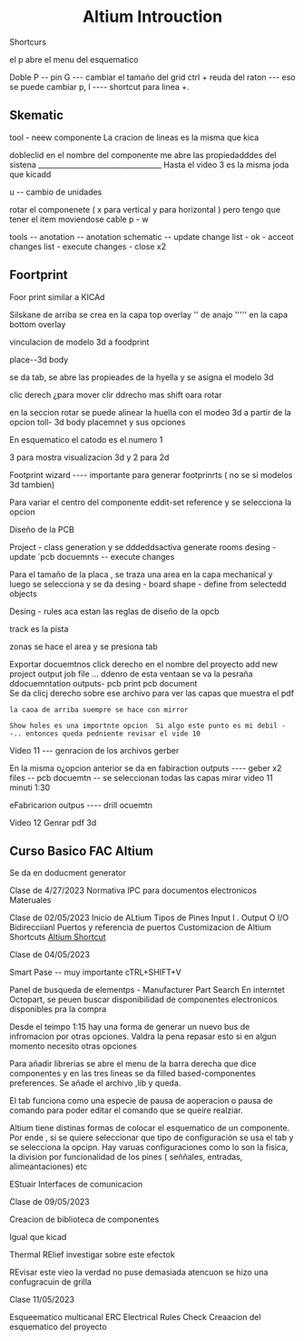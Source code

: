 
<div align="center">
<h1> Altium Introuction</h1> 
<p>

</p>

</div>


Shortcurs

el p abre el menu del esquematico 

Doble P -- pin 
G --- cambiar el tamaño del grid 
ctrl + reuda del raton --- eso se puede cambiar
p, l ---- shortcut para linea +.



<h2>Skematic </h2>
tool - neew componente 
La cracion de lineas es la misma que kica


dobleclid en el nombre del componente me abre las propiedadddes del sistena 
__________________________________ Hasta el video 3 es la misma joda que kicadd

u -- cambio de unidades

rotar el componenete ( x para vertical y para horizontal ) pero tengo que tener el item moviendose
cable p - w


tools -- anotation -- anotation schematic --  update change list - ok - acceot changes list  - execute changes - close x2



<h2>Foortprint</h2>

Foor print similar a KICAd


Silskane  de arriba se crea en la capa top overlay 
''  de anajo  ''''' en la capa bottom overlay

vinculacion de modelo 3d a foodprint 

place--3d body 

se da tab, se abre las propieades de la hyella y se asigna el modelo 3d


clic derech ¿para mover
clir ddrecho mas shift oara rotar 

en la seccion rotar se puede alinear la huella con el modeo 3d a partir de la opcion toll- 3d body placemnet y sus opciones 

En esquematico el catodo es el numero 1 


  3 para mostra visualizacion 3d y 2 para 2d 


  Footprint wizard ---- importante para generar footprinrts ( no se si modelos 3d tambien)

  Para variar el centro del componente eddit-set reference y se selecciona la opcion 



  Diseño de la PCB

  Project - class generation y se dddeddsactiva  generate rooms
  desing - update ´pcb docuemnts -- execute changes

  Para el tamaño de la placa , se traza una area  en la capa mechanical y luego se selecciona y se da desing - board shape   - define from selectedd objects



  Desing - rules  aca estan las reglas de diseño de la opcb 



  track es la pista 

  zonas se hace el area y se presiona tab 


  Exportar docuemtnos 
    click derecho en el nombre del proyecto add new project output job file    ...  ddenro de esta ventaan se va  la pesraña ddocuemntation outputs- pcb print  pcb document   
    Se da clicj derecho sobre ese archivo para ver las capas que muestra el pdf 


    la caoa de arriba suempre se hace con mirror 

    Show holes es una importnte opcion  Si algo este punto es mi debil --.. entonces queda pedniente revisar el vide 10


Video 11 --- genracion de los archivos gerber 

En la misma o¿opcion anterior se da en fabiraction outputs  ---- geber x2 files -- pcb docuemtn -- se seleccionan todas las capas 
mirar video 11 minuti 1:30

eFabricarion outpus ---- drill ocuemtn



Video 12 Genrar pdf 3d



<h2>Curso Basico FAC Altium </h2>




Se da en doducment generator 

Clase de 4/27/2023
Normativa IPC para documentos electronicos
Materuales 

Clase de 02/05/2023 
Inicio de ALtium 
Tipos de Pines Input I . Output O I/O Bidirecciianl
Puertos y referencia de puertos 
Customizacion de Altium
Shortcuts 
[Altium Shortcut ](https://www.altium.com/documentation/altium-designer/shortcut-keys)



Clase de 04/05/2023

Smart Pase -- muy importante
cTRL+SHIFT+V

Panel de busqueda de elementps - Manufacturer Part Search
En interntet Octopart, se peuen buscar disponibilidad de componentes electronicos disponibles pra la compra 


Desde el teimpo 1:15 hay una forma de generar un nuevo bus de infromacion por otras opciones. Valdra la pena repasar esto si en algun momento necesito otras opciones 

Para añadir librerias se abre el menu de la barra derecha que dice componentes y en las tres lineas se da filled based-componentes preferences. Se añade el archivo ,lib y queda.

El tab funciona como una especie de pausa de aoperacion o pausa de comando para poder editar el comando que se queire realziar.


Altium tiene distinas formas de colocar el esquematico de un componente. Por ende , si se quiere seleccionar que tipo de configuración se usa el tab y se selecciona la opcipn.
Hay varuas configuraciones como lo son la fisica, la division por funcionalidad de los pines ( seññales, entradas, alimeantaciones) etc
 

EStuair Interfaces de comunicacion 

Clase de 09/05/2023


Creacion de biblioteca de componentes

Igual que kicad


Thermal RElief  investigar sobre este efectok 

REvisar este vieo la verdad no puse demasiada atencuon se hizo una confugracuin de grilla



Clase 11/05/2023

Esqueematico multicanal 
ERC  Electrical Rules Check 
Creaacion del esquematico del proyecto 


